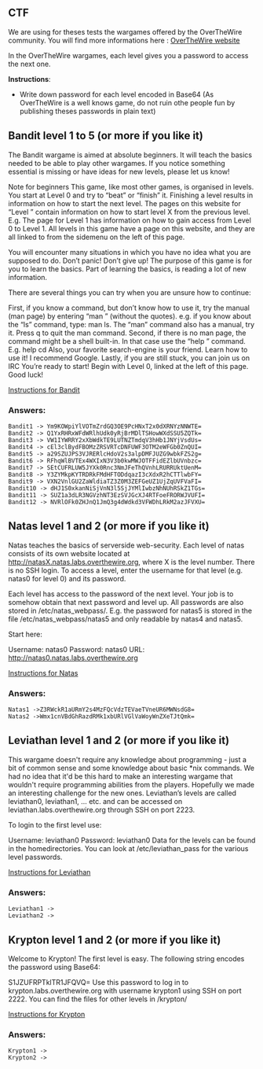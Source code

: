 ## CTF

We are using for theses tests the wargames offered by the OverTheWire community. You will find more informations here : [OverTheWire website](https://overthewire.org/wargames/) 

In the OverTheWire wargames, each level gives you a password to access the next one.

**Instructions**:

* Write down password for each level encoded in Base64 (As OverTheWire is a well knows game, do not ruin othe people fun by publishing theses passwords in plain text) 

## Bandit level 1 to 5 (or more if you like it)
The Bandit wargame is aimed at absolute beginners. It will teach the basics needed to be able to play other wargames. If you notice something essential is missing or have ideas for new levels, please let us know!

Note for beginners
This game, like most other games, is organised in levels. You start at Level 0 and try to “beat” or “finish” it. Finishing a level results in information on how to start the next level. The pages on this website for “Level <X>” contain information on how to start level X from the previous level. E.g. The page for Level 1 has information on how to gain access from Level 0 to Level 1. All levels in this game have a page on this website, and they are all linked to from the sidemenu on the left of this page.

You will encounter many situations in which you have no idea what you are supposed to do. Don’t panic! Don’t give up! The purpose of this game is for you to learn the basics. Part of learning the basics, is reading a lot of new information.

There are several things you can try when you are unsure how to continue:

First, if you know a command, but don’t know how to use it, try the manual (man page) by entering “man <command>” (without the quotes). e.g. if you know about the “ls” command, type: man ls. The “man” command also has a manual, try it. Press q to quit the man command.
Second, if there is no man page, the command might be a shell built-in. In that case use the “help <X>” command. E.g. help cd
Also, your favorite search-engine is your friend. Learn how to use it! I recommend Google.
Lastly, if you are still stuck, you can join us on IRC
You’re ready to start! Begin with Level 0, linked at the left of this page. Good luck!

[Instructions for Bandit](http://overthewire.org/wargames/bandit/)

### Answers: 

    
    Bandit1 -> Ym9KOWpiYlVOTmZrdGQ3OE9PcHNxT2x0dXRNYzNNWTE=
    Bandit2 -> Q1YxRHRxWFdWRlhUdk0yRjBrMDlTSHowWXdSSU5ZQTk=
    Bandit3 -> VW1IYWRRY2xXbWdkTE9LUTNZTmdqV3hHb1JNYjVsdUs=
    Bandit4 -> cEl3clBydFBOMzZRSVRTcDNFUWF3OTM2eWFGb0ZnQUI=
    Bandit5 -> a29SZUJPS3VJRERlcHdoV2s3alpDMFJUZG9wbkFZS2g=
    Bandit6 -> RFhqWlBVTEx4WXIxN3V3b0kwMWJOTFFidEZlbUVnbzc=
    Bandit7 -> SEtCUFRLUW5JYXk0Rnc3NmJFeThQVnhLRURRUktUenM=
    Bandit8 -> Y3ZYMkpKYTRDRkFMdHFTODdqazI3cXdxR2hCTTlwbFY=
    Bandit9 -> VXN2VnlGU2ZaWldiaTZ3Z0M3ZEFGeUZ1UjZqUVFVaFI=
    Bandit10 -> dHJ1S0xkanNiSjVnN3l5SjJYMlIwbzNhNUhRSkZ1TGs=
    Bandit11 -> SUZ1a3dLR3NGVzhNT3EzSVJGcXJ4RTFoeFRORWJVUFI=
    Bandit12 -> NVRlOFk0ZHJnQ1JmQ3g4dWdkd3VFWDhLRkM2azJFVXU=


## Natas level 1 and 2 (or more if you like it)

Natas teaches the basics of serverside web-security.
Each level of natas consists of its own website located at http://natasX.natas.labs.overthewire.org, where X is the level number. There is no SSH login. To access a level, enter the username for that level (e.g. natas0 for level 0) and its password.

Each level has access to the password of the next level. Your job is to somehow obtain that next password and level up. All passwords are also stored in /etc/natas_webpass/. E.g. the password for natas5 is stored in the file /etc/natas_webpass/natas5 and only readable by natas4 and natas5.

Start here:

Username: natas0
Password: natas0
URL:      http://natas0.natas.labs.overthewire.org

[Instructions for Natas](https://overthewire.org/wargames/natas/)

### Answers: 

    Natas1 ->Z3RWckR1aURmY2s4MzFQcVdzTEVaeTVneUR6MWNsdG8=
    Natas2 ->Wmx1cnVBdGhRazdRMk1xbURlVGlVaWoyWnZXeTJtQmk=

## Leviathan level 1 and 2 (or more if you like it)
This wargame doesn't require any knowledge about programming - just a bit of common
sense and some knowledge about basic *nix commands. We had no idea that it'd be this
hard to make an interesting wargame that wouldn't require programming abilities from 
the players. Hopefully we made an interesting challenge for the new ones.
Leviathan’s levels are called leviathan0, leviathan1, … etc. and can be accessed on leviathan.labs.overthewire.org through SSH on port 2223.

To login to the first level use:

Username: leviathan0
Password: leviathan0
Data for the levels can be found in the homedirectories. You can look at /etc/leviathan_pass for the various level passwords.

[Instructions for Leviathan](https://overthewire.org/wargames/leviathan/)

### Answers: 

    Leviathan1 ->
    Leviathan2 ->

## Krypton level 1 and 2 (or more if you like it)
Welcome to Krypton! The first level is easy. The following string encodes the password using Base64:

S1JZUFRPTklTR1JFQVQ=
Use this password to log in to krypton.labs.overthewire.org with username krypton1 using SSH on port 2222. You can find the files for other levels in /krypton/

[Instructions for Krypton](https://overthewire.org/wargames/krypton/krypton0.html)

### Answers: 

    Krypton1 ->
    Krypton2 ->